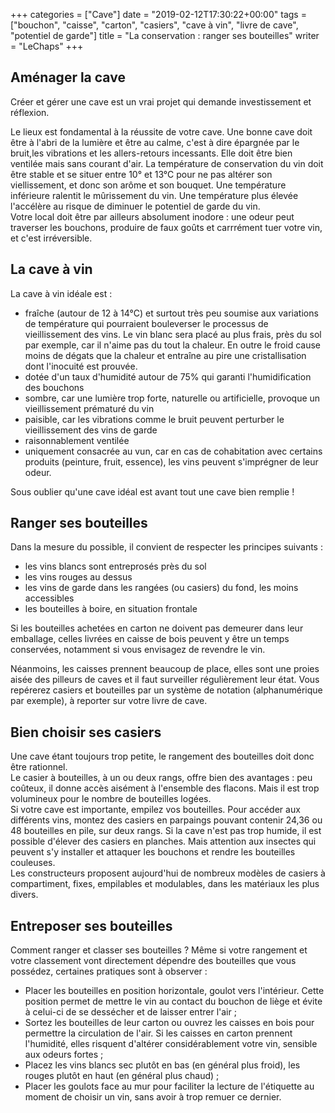 +++
categories = ["Cave"]
date = "2019-02-12T17:30:22+00:00"
tags = ["bouchon", "caisse", "carton", "casiers", "cave à vin", "livre de cave", "potentiel de garde"] 
title = "La conservation : ranger ses bouteilles"
writer = "LeChaps"
+++

## Aménager la cave

Créer et gérer une cave est un vrai projet qui demande investissement et réflexion.  

Le lieux est fondamental à la réussite de votre cave. Une bonne cave doit être à l'abri de la lumière et être au calme, c'est à dire épargnée par le bruit,les vibrations et les allers-retours incessants. Elle doit être bien ventilée mais sans courant d'air. La température de conservation du vin doit être stable et se situer entre 10° et 13°C pour ne pas altérer son viellissement, et donc son arôme et son bouquet. Une température inférieure ralentit le mûrissement du vin. Une température plus élevée l'accélère au risque de diminuer le potentiel de garde du vin.  
Votre local doit être par ailleurs absolument inodore : une odeur peut traverser les bouchons, produire de faux goûts et carrrément tuer votre vin, et c'est irréversible.

## La cave à vin

La cave à vin idéale est  :

* fraîche (autour de 12 à 14°C) et surtout très peu soumise aux variations de température qui pourraient bouleverser le processus de vieillissement des vins. Le vin blanc sera placé au plus frais, près du sol par exemple, car il n'aime pas du tout la chaleur. En outre le froid cause moins de dégats que la chaleur et entraîne au pire une cristallisation dont l'inocuité est prouvée.
* dotée d'un taux d'humidité autour de 75% qui garanti l'humidification des bouchons
* sombre, car une lumière trop forte, naturelle ou artificielle, provoque un vieillissement prématuré du vin
* paisible, car les vibrations comme le bruit peuvent perturber le vieillissement des vins de garde
* raisonnablement ventilée
* uniquement consacrée au vun, car en cas de cohabitation avec certains produits (peinture, fruit, essence), les vins peuvent s'imprégner de leur odeur.

Sous oublier qu'une cave idéal est avant tout une cave bien remplie !

## Ranger ses bouteilles

Dans la mesure du possible, il convient de respecter les principes suivants :

* les vins blancs sont entreprosés près du sol
* les vins rouges au dessus
* les vins de garde dans les rangées (ou casiers) du fond, les moins accessibles
* les bouteilles à boire, en situation frontale

Si les bouteilles achetées en carton ne doivent pas demeurer dans leur emballage, celles livrées en caisse de bois peuvent y être un temps conservées, notamment si vous envisagez de revendre le vin.  

Néanmoins, les caisses prennent beaucoup de place, elles sont une proies aisée des pilleurs de caves et il faut surveiller régulièrement leur état. Vous repérerez casiers et bouteilles par un système de notation (alphanumérique par exemple), à reporter sur votre livre de cave.

## Bien choisir ses casiers

Une cave étant toujours trop petite, le rangement des bouteilles doit donc être rationnel.  
Le casier à bouteilles, à un ou deux rangs, offre bien des avantages : peu coûteux, il donne accès aisément à l'ensemble des flacons. Mais il est trop volumineux pour le nombre de bouteilles logées.  
Si votre cave est importante, empilez vos bouteilles. Pour accéder aux différents vins, montez des casiers en parpaings pouvant contenir 24,36 ou 48 bouteilles en pile, sur deux rangs. Si la cave n'est pas trop humide, il est possible d'élever des casiers en planches. Mais attention aux insectes qui peuvent s'y installer et attaquer les bouchons et rendre les bouteilles couleuses.  
Les constructeurs proposent aujourd'hui de nombreux modèles de casiers à compartiment, fixes, empilables et modulables, dans les matériaux les plus divers.  

## Entreposer ses bouteilles

Comment ranger et classer ses bouteilles ? Même si votre rangement et votre classement vont directement dépendre des bouteilles que vous possédez, certaines pratiques sont à observer :

* Placer les bouteilles en position horizontale, goulot vers l'intérieur. Cette position permet de mettre le vin au contact du bouchon de liège et évite à celui-ci de se dessécher et de laisser entrer l'air ;
* Sortez les bouteilles de leur carton ou ouvrez les caisses en bois pour permettre la circulation de l'air. Si les caisses en carton prennent l'humidité, elles risquent d'altérer considérablement votre vin, sensible aux odeurs fortes ;
* Placez les vins blancs sec plutôt en bas (en général plus froid), les rouges plutôt en haut (en général plus chaud) ;
* Placer les goulots face au mur pour faciliter la lecture de l'étiquette au moment de choisir un vin, sans avoir à trop remuer ce dernier.
